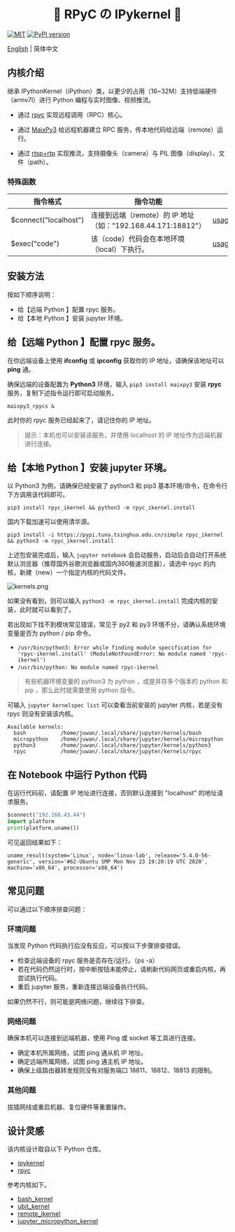 
<p align="center">
    <h1 align="center">💮 RPyC の IPykernel 🐹</h1>
</p>

[![MIT](https://img.shields.io/badge/license-MIT-blue.svg)](./LICENSE)
[![PyPI version](https://badge.fury.io/py/rpyc-ikernel.svg)](https://badge.fury.io/py/rpyc-ikernel)

[English](./readme.md)  | 简体中文

## 内核介绍

继承 IPythonKernel（iPython）类，以更少的占用（16~32M）支持低端硬件（armv7l）进行 Python 编程与实时图像、视频推流。

- 通过 [rpyc](https://github.com/tomerfiliba-org/rpyc) 实现远程调用（RPC）核心。

- 通过 [MaixPy3](https://github.com/sipeed/MaixPy3) 给远程机器建立 RPC 服务，传本地代码给远端（remote）运行。

- 通过 [rtsp+rtp](https://github.com/gabrieljablonski/rtsp-rtp-stream) 实现推流，支持摄像头（camera）与 PIL 图像（display）、文件（path）。

### 特殊函数

|  指令格式   | 指令功能  | 使用方法 |
|  ----  | ----  |  ----  |
| $connect("localhost")  | 连接到远端（remote）的 IP 地址（如："192.168.44.171:18812"） | [usage_display.ipynb](./examples/usage_display.ipynb) |
| $exec("code")  | 该（code）代码会在本地环境（local）下执行。 | [usage_exec.ipynb](./examples/usage_exec.ipynb) |

## 安装方法

按如下顺序说明：

- 给【远端 Python 】配置 rpyc 服务。
- 给【本地 Python 】安装 jupyter 环境。

## 给【远端 Python 】配置 rpyc 服务。

在你远端设备上使用 **ifconfig** 或 **ipconfig** 获取你的 IP 地址，请确保该地址可以 **ping** 通。

确保远端的设备配置为 **Python3** 环境，输入 `pip3 install maixpy3` 安装 **rpyc** 服务，复制下述指令运行即可启动服务。

```shell
maixpy3_rpycs &
```

此时你的 rpyc 服务已经起来了，请记住你的 IP 地址。

> 提示：本机也可以安装该服务，并使用 localhost 的 IP 地址作为远端机器进行连接。

## 给【本地 Python 】安装 jupyter 环境。

以 Python3 为例，请确保已经安装了 python3 和 pip3 基本环境/命令，在命令行下方调用该代码即可。

```shell
pip3 install rpyc_ikernel && python3 -m rpyc_ikernel.install
```

国内下载加速可以使用清华源。

```shell
pip3 install -i https://pypi.tuna.tsinghua.edu.cn/simple rpyc_ikernel && python3 -m rpyc_ikernel.install
```

上述包安装完成后，输入 `jupyter notebook` 会启动服务，启动后会自动打开系统默认浏览器（推荐国外谷歌浏览器或国内360极速浏览器），请选中 rpyc 的内核，新建（new）一个指定内核的代码文件。

![kernels.png](./images/kernels.png)

如果没有看到，则可以输入 `python3 -m rpyc_ikernel.install` 完成内核的安装，此时就可以看到了。

若出现如下找不到模块常见错误，常见于 py2 和 py3 环境不分，请确认系统环境变量是否为 python / pip 命令。

- `/usr/bin/python3: Error while finding module specification for 'rpyc-ikernel.install' (ModuleNotFoundError: No module named 'rpyc-ikernel')`
- `/usr/bin/python: No module named rpyc-ikernel`

> 有些机器环境变量的 python3 为 python ，或是并存多个版本的 python 和 pip ，那么此时就需要使用 python 指令。

可输入 `jupyter kernelspec list` 可以查看当前安装的 jupyter 内核，若是没有 rpyc 则没有安装该内核。

```shell
Available kernels:
  bash           /home/juwan/.local/share/jupyter/kernels/bash
  micropython    /home/juwan/.local/share/jupyter/kernels/micropython
  python3        /home/juwan/.local/share/jupyter/kernels/python3
  rpyc           /home/juwan/.local/share/jupyter/kernels/rpyc
```

## 在 Notebook 中运行 Python 代码

在运行代码前，请配置 IP 地址进行连接，否则默认连接到 "localhost" 的地址请求服务。

```python
$connect("192.168.43.44")
import platform
print(platform.uname())
```

可见返回结果如下：

```shell
uname_result(system='Linux', node='linux-lab', release='5.4.0-56-generic', version='#62-Ubuntu SMP Mon Nov 23 19:20:19 UTC 2020', machine='x86_64', processor='x86_64')
```

## 常见问题

可以通过以下顺序排查问题：

### 环境问题

当发现 Python 代码执行后没有反应，可以按以下步骤排查错误。

- 检查远端设备的 rpyc 服务是否存在/运行。（ps -a）
- 若在代码仍然运行时，按中断按钮未能停止，请刷新代码网页或重启内核，再尝试执行代码。
- 重启 jupyter 服务，重新连接远端设备执行代码。

如果仍然不行，则可能是网络问题，继续往下排查。

### 网络问题

确保本机可以连接到远端机器，使用 Ping 或 socket 等工具进行连接。

- 确定本机所属网络，试图 ping 通从机 IP 地址。
- 确定远端所属网络，试图 ping 通主机 IP 地址。
- 确保上级路由器转发规则没有对服务端口 18811、18812、18813 的限制。

### 其他问题

拔插网线或重启机器、复位硬件等重置操作。

## 设计灵感

该内核设计取自以下 Python 仓库。

- [ipykernel](https://github.com/ipython/ipykernel)
- [rpyc](https://github.com/tomerfiliba-org/rpyc)

参考内核如下。

- [bash_kernel](https://github.com/takluyver/bash_kernel)
- [ubit_kernel](https://github.com/takluyver/ubit_kernel)
- [remote_ikernel](https://github.com/tdaff/remote_ikernel)
- [jupyter_micropython_kernel](https://github.com/goatchurchprime/jupyter_micropython_kernel)

